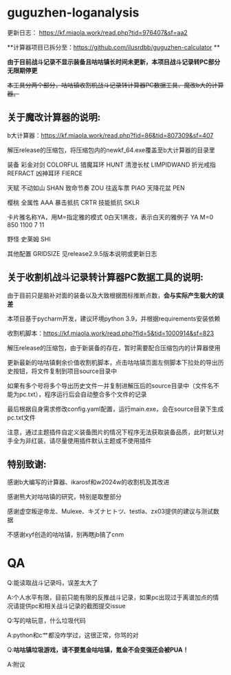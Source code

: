 # guguzhen-loganalysis

更新日志： https://kf.miaola.work/read.php?tid=976407&sf=aa2

**计算器项目已拆分至：https://github.com/ilusrdbb/guguzhen-calculator **

**由于目前战斗记录不显示装备且咕咕镇长时间未更新，本项目战斗记录转PC部分无限期停更**

<del>本工具分两个部分，咕咕镇收割机战斗记录转计算器PC数据工具、魔改b大的计算器。

## 关于魔改计算器的说明:

b大计算器：https://kf.miaola.work/read.php?fid=86&tid=807309&sf=407

解压release的压缩包，将压缩包内的newkf_64.exe覆盖至b大计算器的目录里

装备 彩金对剑 COLORFUL 猎魔耳环 HUNT 清澄长杖 LIMPIDWAND 折光戒指 REFRACT 凶神耳环 FIERCE

天赋 不动如山 SHAN 致命节奏 ZOU 往返车票 PIAO 天降花盆 PEN

樱桃 全属性 AAA 暴击抵抗 CRTR 技能抵抗 SKLR

卡片雅名称YA，用M=指定雅的模式 0白天1黑夜，表示白天的雅例子 YA M=0 850 1100 7 11

野怪 史莱姆 SHI

其他配置 GRIDSIZE 见release2.9.5版本说明或更新日志</del>

## 关于收割机战斗记录转计算器PC数据工具的说明:

由于目前只是脑补对面的装备以及大致根据图标推断点数，**会与实际产生极大的误差**

本项目基于pycharm开发，建议环境python 3.9，并根据requirements安装依赖

收割机脚本：https://kf.miaola.work/read.php?fid=5&tid=1000914&sf=823

解压release的压缩包，由于新装备的存在，暂时需要配合压缩包内的计算器使用

更新最新的咕咕镇剩余价值收割机脚本，点击咕咕镇页面左侧脚本下拉处的导出历史按钮，将文件复制到项目source目录中

如果有多个号将多个导出历史文件一并复制进解压后的source目录中（文件名不能为pc.txt），程序运行后会自动整合多个文件的记录

最后根据自身需求修改config.yaml配置，运行main.exe，会在source目录下生成pc.txt文件

注意，通过主题插件自定义装备图片的情况下程序无法获取装备品质，此时默认对手全为非红装，请尽量使用插件默认主题或不使用插件

## 特别致谢:

感谢b大编写的计算器、ikarosf和w2024w的收割机及其改进

感谢熊大对咕咕镇的研究，特别是取整部分

感谢虚空叛逆帝龙、Mulexe、キズナヒトツ、testla、zx03提供的建议与测试数据

不感谢xyf创造的咕咕镇，别再瞎jb搞了cnm

# QA

Q:能读取战斗记录吗，误差太大了

A:个人水平有限，目前只能有限的反推战斗记录，如果pc出现过于离谱加点的情况请提供pc和相关战斗记录的截图提交issue

Q:写的啥玩意，什么垃圾代码

A:python和c艹都没咋学过，这很正常，你骂的对

Q:**咕咕镇垃圾游戏，请不要氪金咕咕镇，氪金不会变强还会被PUA！**

A:附议
